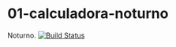 01-calculadora-noturno
======================

Noturno.
[![Build Status](https://travis-ci.org/lohrana/01-calculadora-noturno.svg?branch=master)](https://travis-ci.org/lohrana/01-calculadora-noturno)
